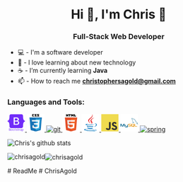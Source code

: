 [comment]: <> (![banner with street view]&#40;https://github.com/ChriAgold/ChrisAgold/raw/main/street.jpg&#41;)

<h1 align="center">Hi 👋, I'm Chris 🎸</h1>
<h3 align="center">Full-Stack Web Developer</h3>

- 💻 -  I'm a software developer
- 📡 -  I love learning about new technology
- ☕️ - I’m currently learning **Java**
- 📫 - How to reach me **christophersagold@gmail.com**

[comment]: <> (<h3 align="left">Connect with me:</h3>)
<p align="left">

[comment]: <> (<a href="https://www.linkedin.com/in/chris-agold-a39482205/" target="blank"><img align="center" src="https://cdn.jsdelivr.net/npm/simple-icons@3.0.1/icons/linkedin.svg" alt="chris agold" height="30" width="40" /></a>)
</p>


<h3 align="left">Languages and Tools:</h3>
<p align="left"> <a href="https://getbootstrap.com" target="_blank"> <img src="https://raw.githubusercontent.com/devicons/devicon/master/icons/bootstrap/bootstrap-plain-wordmark.svg" alt="bootstrap" width="40" height="40"/> </a> <a href="https://www.w3schools.com/css/" target="_blank"> <img src="https://raw.githubusercontent.com/devicons/devicon/master/icons/css3/css3-original-wordmark.svg" alt="css3" width="40" height="40"/> </a> <a href="https://git-scm.com/" target="_blank"> <img src="https://www.vectorlogo.zone/logos/git-scm/git-scm-icon.svg" alt="git" width="40" height="40"/> </a> <a href="https://www.w3.org/html/" target="_blank"> <img src="https://raw.githubusercontent.com/devicons/devicon/master/icons/html5/html5-original-wordmark.svg" alt="html5" width="40" height="40"/> </a> <a href="https://www.java.com" target="_blank"> <img src="https://raw.githubusercontent.com/devicons/devicon/master/icons/java/java-original.svg" alt="java" width="40" height="40"/> </a> <a href="https://developer.mozilla.org/en-US/docs/Web/JavaScript" target="_blank"> <img src="https://raw.githubusercontent.com/devicons/devicon/master/icons/javascript/javascript-original.svg" alt="javascript" width="40" height="40"/> </a> <a href="https://www.mysql.com/" target="_blank"> <img src="https://raw.githubusercontent.com/devicons/devicon/master/icons/mysql/mysql-original-wordmark.svg" alt="mysql" width="40" height="40"/> </a> <a href="https://spring.io/" target="_blank"> <img src="https://www.vectorlogo.zone/logos/springio/springio-icon.svg" alt="spring" width="40" height="40"/> </a> </p>

![Chris's github stats](https://github-readme-stats.vercel.app/api?username=chrisagold&show_icons=true&theme=merko)

<p><img align="left" src="https://github-readme-stats.vercel.app/api/top-langs?username=chrisagold&theme=merko&show_icons=true&locale=en&layout=compact" alt="chrisagold" /></p>

[comment]: <> (<p>&nbsp;<img align="center" src="https://github-readme-stats.vercel.app/api?username=chrisagold&show_icons=true&locale=en" alt="chrisagold" /></p>)




<p><img align="center" src="https://github-readme-streak-stats.herokuapp.com/?user=chrisagold&theme=merko&hide_border=true" alt="chrisagold" /></p>
# ReadMe
# ChrisAgold
